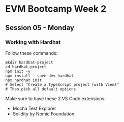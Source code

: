 # EVM Bootcamp Week 2

## Session 05 - Monday

### Working with Hardhat

Follow these commands:

```shell
mkdir hardhat-project
cd hardhat-project
npm init -y
npm install --save-dev hardhat
npx hardhat init
# Select "Create a TypeScript project (with Viem)"
# Then pick all default options
```

Make sure to have these 2 VS Code extensions:

- Mocha Test Explorer
- Solidity by Nomic Foundation
